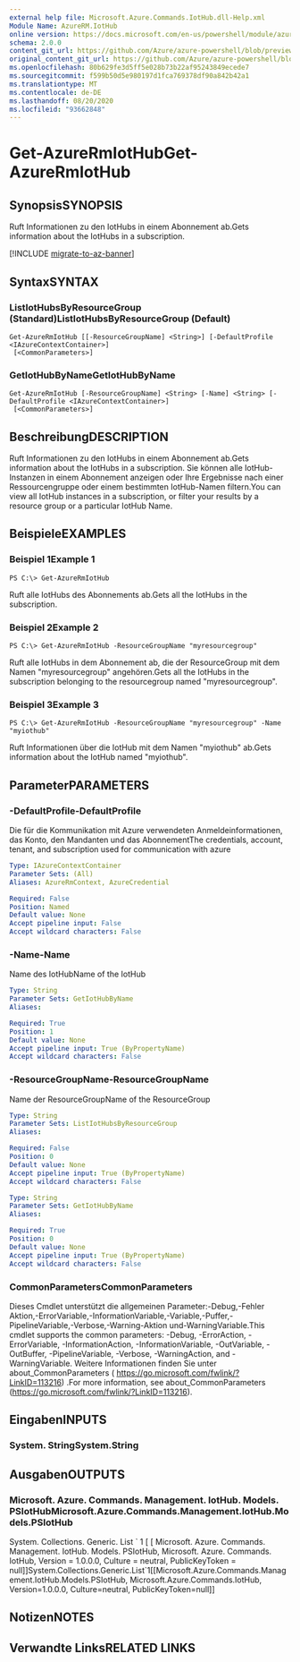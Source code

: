```yaml
---
external help file: Microsoft.Azure.Commands.IotHub.dll-Help.xml
Module Name: AzureRM.IotHub
online version: https://docs.microsoft.com/en-us/powershell/module/azurerm.iothub/get-azurermiothub
schema: 2.0.0
content_git_url: https://github.com/Azure/azure-powershell/blob/preview/src/ResourceManager/IotHub/Commands.IotHub/help/Get-AzureRmIotHub.md
original_content_git_url: https://github.com/Azure/azure-powershell/blob/preview/src/ResourceManager/IotHub/Commands.IotHub/help/Get-AzureRmIotHub.md
ms.openlocfilehash: 80b629fe3d5ff5e028b73b22af95243849ecede7
ms.sourcegitcommit: f599b50d5e980197d1fca769378df90a842b42a1
ms.translationtype: MT
ms.contentlocale: de-DE
ms.lasthandoff: 08/20/2020
ms.locfileid: "93662848"
---
```

# <span data-ttu-id="766a5-101">Get-AzureRmIotHub</span><span class="sxs-lookup"><span data-stu-id="766a5-101">Get-AzureRmIotHub</span></span>

## <span data-ttu-id="766a5-102">Synopsis</span><span class="sxs-lookup"><span data-stu-id="766a5-102">SYNOPSIS</span></span>
<span data-ttu-id="766a5-103">Ruft Informationen zu den IotHubs in einem Abonnement ab.</span><span class="sxs-lookup"><span data-stu-id="766a5-103">Gets information about the IotHubs in a subscription.</span></span>

[!INCLUDE [migrate-to-az-banner](../../includes/migrate-to-az-banner.md)]

## <span data-ttu-id="766a5-104">Syntax</span><span class="sxs-lookup"><span data-stu-id="766a5-104">SYNTAX</span></span>

### <span data-ttu-id="766a5-105">ListIotHubsByResourceGroup (Standard)</span><span class="sxs-lookup"><span data-stu-id="766a5-105">ListIotHubsByResourceGroup (Default)</span></span>
```
Get-AzureRmIotHub [[-ResourceGroupName] <String>] [-DefaultProfile <IAzureContextContainer>]
 [<CommonParameters>]
```

### <span data-ttu-id="766a5-106">GetIotHubByName</span><span class="sxs-lookup"><span data-stu-id="766a5-106">GetIotHubByName</span></span>
```
Get-AzureRmIotHub [-ResourceGroupName] <String> [-Name] <String> [-DefaultProfile <IAzureContextContainer>]
 [<CommonParameters>]
```

## <span data-ttu-id="766a5-107">Beschreibung</span><span class="sxs-lookup"><span data-stu-id="766a5-107">DESCRIPTION</span></span>
<span data-ttu-id="766a5-108">Ruft Informationen zu den IotHubs in einem Abonnement ab.</span><span class="sxs-lookup"><span data-stu-id="766a5-108">Gets information about the IotHubs in a subscription.</span></span>
<span data-ttu-id="766a5-109">Sie können alle IotHub-Instanzen in einem Abonnement anzeigen oder Ihre Ergebnisse nach einer Ressourcengruppe oder einem bestimmten IotHub-Namen filtern.</span><span class="sxs-lookup"><span data-stu-id="766a5-109">You can view all IotHub instances in a subscription, or filter your results by a resource group or a particular IotHub Name.</span></span>

## <span data-ttu-id="766a5-110">Beispiele</span><span class="sxs-lookup"><span data-stu-id="766a5-110">EXAMPLES</span></span>

### <span data-ttu-id="766a5-111">Beispiel 1</span><span class="sxs-lookup"><span data-stu-id="766a5-111">Example 1</span></span>
```
PS C:\> Get-AzureRmIotHub
```

<span data-ttu-id="766a5-112">Ruft alle IotHubs des Abonnements ab.</span><span class="sxs-lookup"><span data-stu-id="766a5-112">Gets all the IotHubs in the subscription.</span></span>

### <span data-ttu-id="766a5-113">Beispiel 2</span><span class="sxs-lookup"><span data-stu-id="766a5-113">Example 2</span></span>
```
PS C:\> Get-AzureRmIotHub -ResourceGroupName "myresourcegroup"
```

<span data-ttu-id="766a5-114">Ruft alle IotHubs in dem Abonnement ab, die der ResourceGroup mit dem Namen "myresourcegroup" angehören.</span><span class="sxs-lookup"><span data-stu-id="766a5-114">Gets all the IotHubs in the subscription belonging to the resourcegroup named "myresourcegroup".</span></span>

### <span data-ttu-id="766a5-115">Beispiel 3</span><span class="sxs-lookup"><span data-stu-id="766a5-115">Example 3</span></span>
```
PS C:\> Get-AzureRmIotHub -ResourceGroupName "myresourcegroup" -Name "myiothub"
```

<span data-ttu-id="766a5-116">Ruft Informationen über die IotHub mit dem Namen "myiothub" ab.</span><span class="sxs-lookup"><span data-stu-id="766a5-116">Gets information about the IotHub named "myiothub".</span></span>

## <span data-ttu-id="766a5-117">Parameter</span><span class="sxs-lookup"><span data-stu-id="766a5-117">PARAMETERS</span></span>

### <span data-ttu-id="766a5-118">-DefaultProfile</span><span class="sxs-lookup"><span data-stu-id="766a5-118">-DefaultProfile</span></span>
<span data-ttu-id="766a5-119">Die für die Kommunikation mit Azure verwendeten Anmeldeinformationen, das Konto, den Mandanten und das Abonnement</span><span class="sxs-lookup"><span data-stu-id="766a5-119">The credentials, account, tenant, and subscription used for communication with azure</span></span>

```yaml
Type: IAzureContextContainer
Parameter Sets: (All)
Aliases: AzureRmContext, AzureCredential

Required: False
Position: Named
Default value: None
Accept pipeline input: False
Accept wildcard characters: False
```

### <span data-ttu-id="766a5-120">-Name</span><span class="sxs-lookup"><span data-stu-id="766a5-120">-Name</span></span>
<span data-ttu-id="766a5-121">Name des IotHub</span><span class="sxs-lookup"><span data-stu-id="766a5-121">Name of the IotHub</span></span>

```yaml
Type: String
Parameter Sets: GetIotHubByName
Aliases: 

Required: True
Position: 1
Default value: None
Accept pipeline input: True (ByPropertyName)
Accept wildcard characters: False
```

### <span data-ttu-id="766a5-122">-ResourceGroupName</span><span class="sxs-lookup"><span data-stu-id="766a5-122">-ResourceGroupName</span></span>
<span data-ttu-id="766a5-123">Name der ResourceGroup</span><span class="sxs-lookup"><span data-stu-id="766a5-123">Name of the ResourceGroup</span></span>

```yaml
Type: String
Parameter Sets: ListIotHubsByResourceGroup
Aliases: 

Required: False
Position: 0
Default value: None
Accept pipeline input: True (ByPropertyName)
Accept wildcard characters: False
```

```yaml
Type: String
Parameter Sets: GetIotHubByName
Aliases: 

Required: True
Position: 0
Default value: None
Accept pipeline input: True (ByPropertyName)
Accept wildcard characters: False
```

### <span data-ttu-id="766a5-124">CommonParameters</span><span class="sxs-lookup"><span data-stu-id="766a5-124">CommonParameters</span></span>
<span data-ttu-id="766a5-125">Dieses Cmdlet unterstützt die allgemeinen Parameter:-Debug,-Fehler Aktion,-ErrorVariable,-InformationVariable,-Variable,-Puffer,-PipelineVariable,-Verbose,-Warning-Aktion und-WarningVariable.</span><span class="sxs-lookup"><span data-stu-id="766a5-125">This cmdlet supports the common parameters: -Debug, -ErrorAction, -ErrorVariable, -InformationAction, -InformationVariable, -OutVariable, -OutBuffer, -PipelineVariable, -Verbose, -WarningAction, and -WarningVariable.</span></span> <span data-ttu-id="766a5-126">Weitere Informationen finden Sie unter about_CommonParameters ( https://go.microsoft.com/fwlink/?LinkID=113216) .</span><span class="sxs-lookup"><span data-stu-id="766a5-126">For more information, see about_CommonParameters (https://go.microsoft.com/fwlink/?LinkID=113216).</span></span>

## <span data-ttu-id="766a5-127">Eingaben</span><span class="sxs-lookup"><span data-stu-id="766a5-127">INPUTS</span></span>

### <span data-ttu-id="766a5-128">System. String</span><span class="sxs-lookup"><span data-stu-id="766a5-128">System.String</span></span>

## <span data-ttu-id="766a5-129">Ausgaben</span><span class="sxs-lookup"><span data-stu-id="766a5-129">OUTPUTS</span></span>

### <span data-ttu-id="766a5-130">Microsoft. Azure. Commands. Management. IotHub. Models. PSIotHub</span><span class="sxs-lookup"><span data-stu-id="766a5-130">Microsoft.Azure.Commands.Management.IotHub.Models.PSIotHub</span></span>
<span data-ttu-id="766a5-131">System. Collections. Generic. List \` 1 \[ \[ Microsoft. Azure. Commands. Management. IotHub. Models. PSIotHub, Microsoft. Azure. Commands. IotHub, Version = 1.0.0.0, Culture = neutral, PublicKeyToken = null\]\]</span><span class="sxs-lookup"><span data-stu-id="766a5-131">System.Collections.Generic.List\`1\[\[Microsoft.Azure.Commands.Management.IotHub.Models.PSIotHub, Microsoft.Azure.Commands.IotHub, Version=1.0.0.0, Culture=neutral, PublicKeyToken=null\]\]</span></span>

## <span data-ttu-id="766a5-132">Notizen</span><span class="sxs-lookup"><span data-stu-id="766a5-132">NOTES</span></span>

## <span data-ttu-id="766a5-133">Verwandte Links</span><span class="sxs-lookup"><span data-stu-id="766a5-133">RELATED LINKS</span></span>

